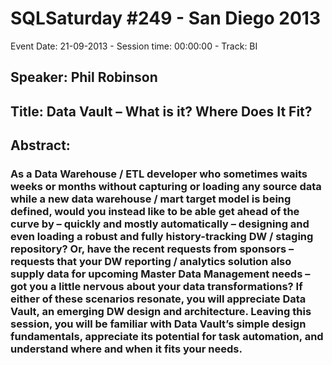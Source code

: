 # SQLSaturday #249 - San Diego 2013
Event Date: 21-09-2013 - Session time: 00:00:00 - Track: BI
## Speaker: Phil Robinson
## Title: Data Vault – What is it?  Where Does It Fit?
## Abstract:
### As a Data Warehouse / ETL developer who sometimes waits weeks or months without capturing or loading any source data while a new data warehouse / mart target model is being defined, would you instead like to be able get ahead of the curve by – quickly and mostly automatically – designing and even loading a robust and fully history-tracking DW / staging repository?  Or, have the recent requests from sponsors – requests that your DW reporting / analytics solution also supply data for upcoming Master Data Management needs – got you a little nervous about your data transformations?  If either of these scenarios resonate, you will appreciate Data Vault, an emerging DW design and architecture.  Leaving this session, you will be familiar with Data Vault’s simple design fundamentals, appreciate its potential for task automation, and understand where and when it fits your needs.
